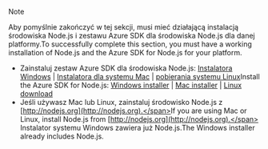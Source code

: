 
> [!NOTE]
> <span data-ttu-id="85bbc-101">Aby pomyślnie zakończyć w tej sekcji, musi mieć działającą instalacją środowiska Node.js i zestawu Azure SDK dla środowiska Node.js dla danej platformy.</span><span class="sxs-lookup"><span data-stu-id="85bbc-101">To successfully complete this section, you must have a working installation of Node.js and the Azure SDK for Node.js for your platform.</span></span>
> 
> * <span data-ttu-id="85bbc-102">Zainstaluj zestaw Azure SDK dla środowiska Node.js: [Instalatora Windows](http://go.microsoft.com/fwlink/?LinkId=254279) | [Instalatora dla systemu Mac](http://go.microsoft.com/fwlink/?LinkId=253471) | [pobierania systemu Linux](http://go.microsoft.com/fwlink/?LinkId=253472)</span><span class="sxs-lookup"><span data-stu-id="85bbc-102">Install the Azure SDK for Node.js: [Windows installer](http://go.microsoft.com/fwlink/?LinkId=254279) | [Mac installer](http://go.microsoft.com/fwlink/?LinkId=253471) | [Linux download](http://go.microsoft.com/fwlink/?LinkId=253472)</span></span>
> * <span data-ttu-id="85bbc-103">Jeśli używasz Mac lub Linux, zainstaluj środowisko Node.js z [http://nodejs.org](http://nodejs.org).</span><span class="sxs-lookup"><span data-stu-id="85bbc-103">If you are using Mac or Linux, install Node.js from [http://nodejs.org](http://nodejs.org).</span></span> <span data-ttu-id="85bbc-104">Instalator systemu Windows zawiera już Node.js.</span><span class="sxs-lookup"><span data-stu-id="85bbc-104">The Windows installer already includes Node.js.</span></span>
> 
> 
